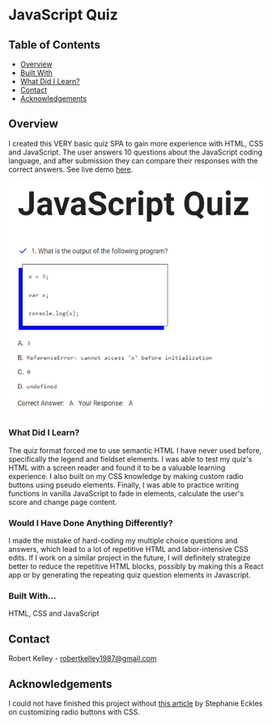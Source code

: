 # JavaScript Quiz

## Table of Contents

- [Overview](#overview)
- [Built With](#built-with)
- [What Did I Learn?](#what-did-i-learn?)
- [Contact](#contact)
- [Acknowledgements](#acknowledgements)

## Overview

I created this VERY basic quiz SPA to gain more experience with HTML, CSS and JavaScript. The user answers 10 questions about the JavaScript coding language, and after submission they can compare their responses with the correct answers. See live demo [here](https://monumental-jalebi-b495b5.netlify.app/).

![Screenshot of JavaScript Quiz](./screenshot.png?raw=true)

### What Did I Learn?

The quiz format forced me to use semantic HTML I have never used before, specifically the legend and fieldset elements. I was able to test my quiz's HTML with a screen reader and found it to be a valuable learning experience. I also built on my CSS knowledge by making custom radio buttons using pseudo elements. Finally, I was able to practice writing functions in vanilla JavaScript to fade in elements, calculate the user's score and change page content.  

### Would I Have Done Anything Differently?

I made the mistake of hard-coding my multiple choice questions and answers, which lead to a lot of repetitive HTML and labor-intensive CSS edits. If I work on a similar project in the future, I will definitely strategize better to reduce the repetitive HTML blocks, possibly by making this a React app or by generating the repeating quiz question elements in Javascript.

### Built With...

HTML, CSS and JavaScript

## Contact

Robert Kelley - robertkelley1987@gmail.com

## Acknowledgements

I could not have finished this project without [this article](https://moderncss.dev/pure-css-custom-styled-radio-buttons/) by Stephanie Eckles on customizing
radio buttons with CSS.

<!-- TODO: List any blog posts, tutorials or plugins that you may have used to complete the project. Only list those that had a significant impact. Obviously, we all 'Google' stuff while working on our things, but maybe something in particular stood out as a 'major contributor' to your skill set for this project. -->